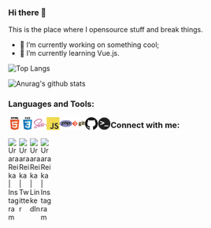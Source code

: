 ### Hi there 👋

This is the place where I opensource stuff and break things.

- 🔭 I’m currently working on something cool;
- 🌱 I’m currently learning Vue.js.

![Top Langs](https://github-readme-stats.vercel.app/api/top-langs/?username=UraraReika&layout=compact)

![Anurag's github stats](https://github-readme-stats.vercel.app/api?username=UraraReika&layout=compact&show_icons=true&count_private=true)

### Languages and Tools:

<img align="left" alt="HTML5" width="26px" src="https://raw.githubusercontent.com/github/explore/80688e429a7d4ef2fca1e82350fe8e3517d3494d/topics/html/html.png" />
<img align="left" alt="CSS3" width="26px" src="https://raw.githubusercontent.com/github/explore/80688e429a7d4ef2fca1e82350fe8e3517d3494d/topics/css/css.png" />
<img align="left" alt="Sass" width="26px" src="https://raw.githubusercontent.com/github/explore/80688e429a7d4ef2fca1e82350fe8e3517d3494d/topics/sass/sass.png" />
<img align="left" alt="JavaScript" width="26px" src="https://raw.githubusercontent.com/github/explore/80688e429a7d4ef2fca1e82350fe8e3517d3494d/topics/javascript/javascript.png" />
<img align="left" alt="JavaScript" width="26px" src="https://raw.githubusercontent.com/github/explore/80688e429a7d4ef2fca1e82350fe8e3517d3494d/topics/php/php.png" />
<img align="left" alt="Git" width="26px" src="https://raw.githubusercontent.com/github/explore/80688e429a7d4ef2fca1e82350fe8e3517d3494d/topics/git/git.png" />
<img align="left" alt="GitHub" width="26px" src="https://raw.githubusercontent.com/github/explore/78df643247d429f6cc873026c0622819ad797942/topics/github/github.png" />
<img align="left" alt="Terminal" width="26px" src="https://raw.githubusercontent.com/github/explore/80688e429a7d4ef2fca1e82350fe8e3517d3494d/topics/terminal/terminal.png" />

### Connect with me:

[<img align="left" alt="UraraReika | Instagram" width="22px" src="https://cdn.jsdelivr.net/npm/simple-icons@v3/icons/facebook.svg" />][facebook]
[<img align="left" alt="UraraReika | Twitter" width="22px" src="https://cdn.jsdelivr.net/npm/simple-icons@v3/icons/twitter.svg" />][twitter]
[<img align="left" alt="UraraReika | LinkedIn" width="22px" src="https://cdn.jsdelivr.net/npm/simple-icons@v3/icons/linkedin.svg" />][linkedin]
[<img align="left" alt="UraraReika | Instagram" width="22px" src="https://cdn.jsdelivr.net/npm/simple-icons@v3/icons/instagram.svg" />][instagram]

[facebook]: https://www.facebook.com/UraraReika
[twitter]: https://twitter.com/alexandr_rudyy
[instagram]: https://www.instagram.com/alexandr_rudyy/li
[linkedin]: https://www.linkedin.com/in/oleksandr-rudyi-6a4721146/
